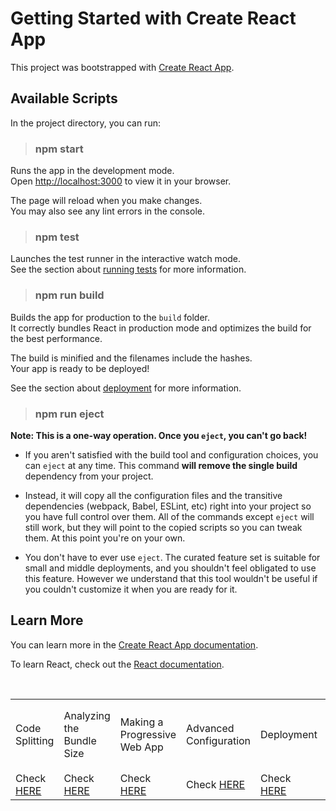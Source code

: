 # Getting Started with Create React App

This project was bootstrapped with [Create React App](https://github.com/facebook/create-react-app).

## Available Scripts

In the project directory, you can run:

> ### npm start

Runs the app in the development mode.\
Open [http://localhost:3000](http://localhost:3000) to view it in your browser.

The page will reload when you make changes.\
You may also see any lint errors in the console.

> ### npm test

Launches the test runner in the interactive watch mode.\
See the section about [running tests](https://facebook.github.io/create-react-app/docs/running-tests) for more information.

> ### npm run build

Builds the app for production to the `build` folder.\
It correctly bundles React in production mode and optimizes the build for the best performance.

The build is minified and the filenames include the hashes.\
Your app is ready to be deployed!

See the section about [deployment](https://facebook.github.io/create-react-app/docs/deployment) for more information.

> ### npm run eject

**Note: This is a one-way operation. Once you `eject`, you can't go back!**

- If you aren't satisfied with the build tool and configuration choices, you can `eject` at any time. This command **will remove the single build** dependency from your project.

- Instead, it will copy all the configuration files and the transitive dependencies (webpack, Babel, ESLint, etc) right into your project so you have full control over them. All of the commands except `eject` will still work, but they will point to the copied scripts so you can tweak them. At this point you're on your own.

- You don't have to ever use `eject`. The curated feature set is suitable for small and middle deployments, and you shouldn't feel obligated to use this feature. However we understand that this tool wouldn't be useful if you couldn't customize it when you are ready for it.

## Learn More

You can learn more in the [Create React App documentation](https://facebook.github.io/create-react-app/docs/getting-started).

To learn React, check out the [React documentation](https://reactjs.org/).

<BR> 

|||||||
|--|--|--|--|--|--|
|Code Splitting| Analyzing the Bundle Size| Making a Progressive Web App|Advanced Configuration|Deployment|`npm run build` fails to minify|
|Check [HERE](https://facebook.github.io/create-react-app/docs/code-splitting)|Check [HERE](https://facebook.github.io/create-react-app/docs/analyzing-the-bundle-size)|Check [HERE](https://facebook.github.io/create-react-app/docs/making-a-progressive-web-app)|Check [HERE](https://facebook.github.io/create-react-app/docs/advanced-configuration)|Check [HERE](https://facebook.github.io/create-react-app/docs/deployment)|Check [HERE](https://facebook.github.io/create-react-app/docs/troubleshooting#npm-run-build-fails-to-minify)|
